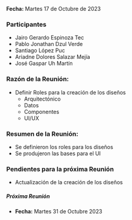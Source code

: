 **Fecha:** Martes 17 de Octubre de 2023

### Participantes
- Jairo Gerardo Espinoza Tec
- Pablo Jonathan Dzul Verde 
- Santiago López Puc
- Ariadne Dolores Salazar Mejía
- José Gaspar Uh Martín
### Razón de la Reunión:
- Definir Roles para la creación de los diseños
	- Arquitectónico
	- Datos
	- Componentes
	- UI/UX

### Resumen de la Reunión:
- Se definieron los roles para los diseños
- Se produjeron las bases para el UI

### Pendientes para la próxima Reunión
- Actualización de la creación de los diseños

##### Próxima Reunión
- **Fecha:** Martes 31 de Octubre 2023